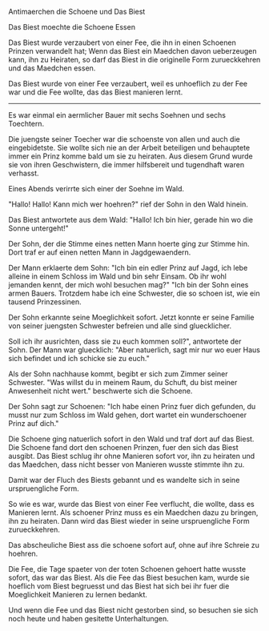Antimaerchen die Schoene und Das Biest

Das Biest moechte die Schoene Essen

Das Biest wurde verzaubert von einer Fee, die ihn in einen Schoenen Prinzen verwandelt hat;
Wenn das Biest ein Maedchen davon ueberzeugen kann, ihn zu Heiraten, so darf das Biest in die originelle Form zurueckkehren und das Maedchen essen.

Das Biest wurde von einer Fee verzaubert, weil es unhoeflich zu der Fee war und die Fee wollte, das das Biest manieren lernt.

---

Es war einmal ein aermlicher Bauer mit sechs Soehnen und sechs Toechtern.

Die juengste seiner Toecher war die schoenste von allen und auch die eingebidetste.
Sie wollte sich nie an der Arbeit beteiligen und behauptete immer ein Prinz komme bald um sie zu heiraten.
Aus diesem Grund wurde sie von ihren Geschwistern, die immer hilfsbereit und tugendhaft waren verhasst.

Eines Abends verirrte sich einer der Soehne im Wald.

"Hallo! Hallo! Kann mich wer hoehren?" rief der Sohn in den Wald hinein.

Das Biest antwortete aus dem Wald: "Hallo! Ich bin hier, gerade hin wo die Sonne untergeht!"

Der Sohn, der die Stimme eines netten Mann hoerte ging zur Stimme hin.
Dort traf er auf einen netten Mann in Jagdgewaendern.

Der Mann erklaerte dem Sohn: "Ich bin ein edler Prinz auf Jagd, ich lebe alleine in einem Schloss im Wald und bin sehr Einsam. Ob ihr wohl jemanden kennt, der mich wohl besuchen mag?"
"Ich bin der Sohn eines armen Bauers.
Trotzdem habe ich eine Schwester, die so schoen ist, wie ein tausend Prinzessinen.

Der Sohn erkannte seine Moeglichkeit sofort.
Jetzt konnte er seine Familie von seiner juengsten Schwester befreien und alle sind gluecklicher.

Soll ich ihr ausrichten, dass sie zu euch kommen soll?", antwortete der Sohn.
Der Mann war gluecklich: "Aber natuerlich, sagt mir nur wo euer Haus sich befindet und ich schicke sie zu euch."

Als der Sohn nachhause kommt, begibt er sich zum Zimmer seiner Schwester.
"Was willst du in meinem Raum, du Schuft, du bist meiner Anwesenheit nicht wert." beschwerte sich die Schoene.

Der Sohn sagt zur Schoenen: "Ich habe einen Prinz fuer dich gefunden, du musst nur zum Schloss im Wald gehen, dort wartet ein wunderschoener Prinz auf dich."

Die Schoene ging natuerlich sofort in den Wald und traf dort auf das Biest.
Die Schoene fand dort den schoenen Prinzen, fuer den sich das Biest ausgibt.
Das Biest schlug ihr ohne Manieren sofort vor, ihn zu heiraten und das Maedchen, dass nicht besser von Manieren wusste stimmte ihn zu.

Damit war der Fluch des Biests gebannt und es wandelte sich in seine urspruengliche Form.

So wie es war, wurde das Biest von einer Fee verflucht, die wollte, dass es Manieren lernt.
Als schoener Prinz muss es ein Maedchen dazu zu bringen, ihn zu heiraten.
Dann wird das Biest wieder in seine urspruengliche Form zurueckkehren.

Das abscheuliche Biest ass die schoene sofort auf, ohne auf ihre Schreie zu hoehren.

Die Fee, die Tage spaeter von der toten Schoenen gehoert hatte wusste sofort, das war das Biest.
Als die Fee das Biest besuchen kam, wurde sie hoeflich vom Biest begruesst und das Biest hat sich bei ihr fuer die Moeglichkeit Manieren zu lernen bedankt.

Und wenn die Fee und das Biest nicht gestorben sind, so besuchen sie sich noch heute und haben gesitette Unterhaltungen.